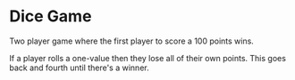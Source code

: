 # Dice Game

Two player game where the first player to score a 100 points wins.  

If a player rolls a one-value then they lose all of their own points. This goes back and fourth until there's a winner.
